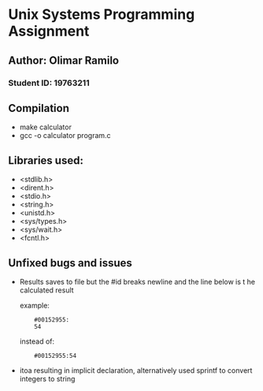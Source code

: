 # Unix Systems Programming Assignment

## Author: Olimar Ramilo 
### Student ID: 19763211

## Compilation
- make calculator
- gcc -o calculator program.c
  
## Libraries used:
- <stdlib.h>
- <dirent.h>
- <stdio.h>
- <string.h>
- <unistd.h>
- <sys/types.h>
- <sys/wait.h>
- <fcntl.h>

## Unfixed bugs and issues
- Results saves to file but the #id breaks newline and the line below is t he calculated result 

    example: 
    ```
        #00152955:
        54
    ```
    instead of:
    ```
        #00152955:54
    ```
- itoa resulting in implicit declaration, alternatively used sprintf to convert integers to string